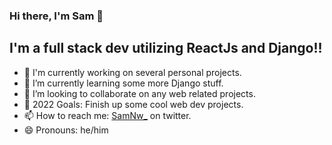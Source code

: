 ### Hi there, I'm Sam 👋 
## I'm a full stack dev utilizing ReactJs and Django!!

- 🔭 I'm currently working on several personal projects.
- 🌱 I’m currently learning some more Django stuff.
- 👯 I’m looking to collaborate on any web related projects.
- 🥅 2022 Goals: Finish up some cool web dev projects.
- 📫 How to reach me: [SamNw_](https://twitter.com/SamNw_) on twitter.
- 😄 Pronouns: he/him
